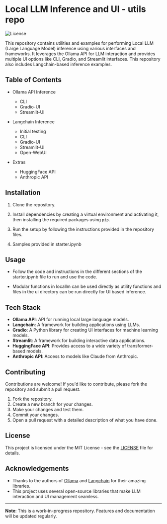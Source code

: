 # Local LLM Inference and UI - utils repo

![License](https://img.shields.io/badge/license-MIT-green)

This repository contains utilities and examples for performing Local LLM (Large Language Model) inference using various interfaces and frameworks. It leverages the Ollama API for LLM interaction and provides multiple UI options like CLI, Gradio, and Streamlit interfaces. This repository also includes Langchain-based inference examples.

## Table of Contents

- Ollama API Inference
  - CLI
  - Gradio-UI
  - Streamlit-UI

- Langchain Inference
  - Initial testing
  - CLI
  - Gradio-UI
  - Streamlit-UI
  - Open-WebUI

- Extras
  - HuggingFace API
  - Anthropic API


## Installation

1. Clone the repository.

2. Install dependencies by creating a virtual environment and activating it, then installing the required packages using `pip`.

3. Run the setup by following the instructions provided in the repository files.

4. Samples provided in starter.ipynb

## Usage

- Follow the code and instructions in the different sections of the starter.ipynb file to run and use the code. 

- Modular functions in locallm can be used directly as utility functions and files in the ui directory can be run directly for UI based inference.

## Tech Stack

- **Ollama API**: API for running local large language models.
- **Langchain**: A framework for building applications using LLMs.
- **Gradio**: A Python library for creating UI interfaces for machine learning models.
- **Streamlit**: A framework for building interactive data applications.
- **HuggingFace API**: Provides access to a wide variety of transformer-based models.
- **Anthropic API**: Access to models like Claude from Anthropic.

## Contributing

Contributions are welcome! If you'd like to contribute, please fork the repository and submit a pull request.

1. Fork the repository.
2. Create a new branch for your changes.
3. Make your changes and test them.
4. Commit your changes.
5. Open a pull request with a detailed description of what you have done.

## License

This project is licensed under the MIT License - see the [LICENSE](LICENSE) file for details.

## Acknowledgements

- Thanks to the authors of [Ollama](https://ollama.com) and [Langchain](https://www.langchain.com) for their amazing libraries.
- This project uses several open-source libraries that make LLM interaction and UI management seamless.

---

**Note**: This is a work-in-progress repository. Features and documentation will be updated regularly.
